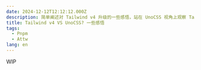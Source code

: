 ```yaml
---
date: 2024-12-12T12:12:12.000Z
description: 简单阐述对 Tailwind v4 升级的一些感悟，站在 UnoCSS 视角上观察 Tailwind v4 的变化。
title: Tailwind v4 VS UnoCSS? 一些感悟
tags:
  - Pnpm
  - Attw
lang: en
---
```


WIP
